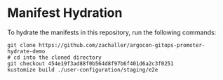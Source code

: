 # Manifest Hydration

To hydrate the manifests in this repository, run the following commands:

```shell
git clone https://github.com/zachaller/argocon-gitops-promoter-hydrate-demo
# cd into the cloned directory
git checkout 454e19f3ad88f0b564d8f97b6f401d6a2c3f0251
kustomize build ./user-configuration/staging/e2e
```
